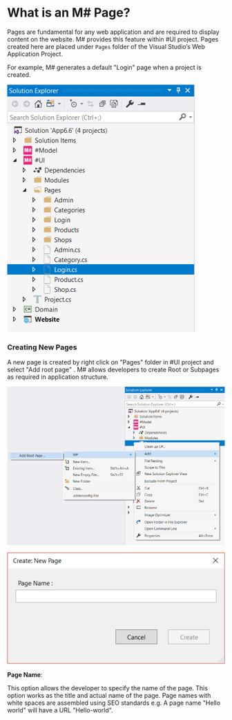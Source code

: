 # What is an M# Page?

Pages are fundamental for any web application and are required to display content on the website.
M# provides this feature within #UI project. Pages created here are placed under `Pages` folder of the Visual Studio’s Web Application Project.

For example, M# generates a default "Login" page when a project is created.

!["Pages"](ConceptsImages/Pages.PNG "Pages")

### Creating New Pages

A new page is created by right click on "Pages" folder in #UI project and select "Add root page" . M# allows developers to create Root or Subpages as required in application structure.

!["Add Page"](ConceptsImages/AddPage.PNG "Add Page")

!["Add Page Form"](ConceptsImages/AddPageForm.PNG "Add Page Form")

**Page Name**:

This option allows the developer to specify the name of the page. This option works as the title and actual name of the page.
Page names with white spaces are assembled using SEO standards e.g. A page name "Hello world" will have a URL "Hello-world".
